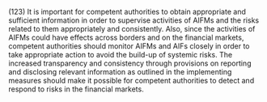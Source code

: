 (123) It is important for competent authorities to obtain appropriate and sufficient information in order to supervise activities of AIFMs and the risks related to them appropriately and consistently. Also, since the activities of AIFMs could have effects across borders and on the financial markets, competent authorities should monitor AIFMs and AIFs closely in order to take appropriate action to avoid the build-up of systemic risks. The increased transparency and consistency through provisions on reporting and disclosing relevant information as outlined in the implementing measures should make it possible for competent authorities to detect and respond to risks in the financial markets.